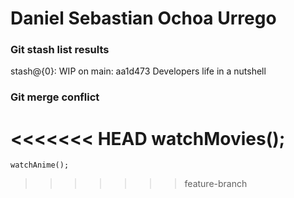 # Daniel Sebastian Ochoa Urrego

### Git stash list results

stash@{0}: WIP on main: aa1d473 Developers life in a nutshell

### Git merge conflict

<<<<<<< HEAD
    watchMovies();
=======
    watchAnime();
>>>>>>> feature-branch